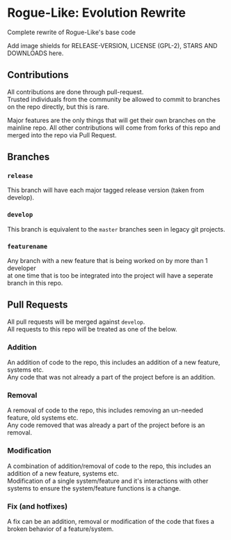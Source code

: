 # Rogue-Like: Evolution Rewrite
Complete rewrite of Rogue-Like's base code

Add image shields for RELEASE-VERSION, LICENSE (GPL-2), STARS AND DOWNLOADS here.

<!-- Consider this a manifesto/goals for how the github will work and how git will be used. -->

## Contributions
All contributions are done through pull-request.  
Trusted individuals from the community be allowed to commit to branches on the repo directly, but this is rare.

Major features are the only things that will get their own branches on the mainline repo.
All other contributions will come from forks of this repo and merged into the repo via Pull Request.

## Branches

### ``release``
This branch will have each major tagged release version (taken from develop).

### ``develop``
This branch is equivalent to the ``master`` branches seen in legacy git projects.

### ``featurename``
Any branch with a new feature that is being worked on by more than 1 developer  
at one time that is too be integrated into the project will have a seperate branch in this repo.

## Pull Requests
All pull requests will be merged against ``develop``.  
All requests to this repo will be treated as one of the below.
### Addition
An addition of code to the repo, this includes an addition of a new feature, systems etc.  
Any code that was not already a part of the project before is an addition.
### Removal
A removal of code to the repo, this includes removing an un-needed feature, old systems etc.  
Any code removed that was already a part of the project before is an removal.
### Modification
A combination of addition/removal of code to the repo, this includes an addition of a new feature, systems etc.  
Modification of a single system/feature and it's interactions with other systems to ensure the system/feature functions is a change.
### Fix (and hotfixes)
A fix can be an addition, removal or modification of the code that fixes a broken behavior of a feature/system.
